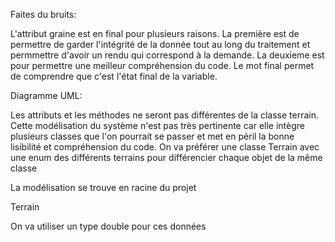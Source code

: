Faites du bruits:

L'attribut graine est en final pour plusieurs raisons. La première est de permettre de garder l'intégrité de la donnée tout au long du traitement et permmettre d'avoir un rendu qui correspond à la demande. La deuxieme est pour permettre une meilleur compréhension du code. Le mot final permet de comprendre que c'est l'état final de la variable.

Diagramme UML:

Les attributs et les méthodes ne seront pas différentes de la classe terrain. Cette modélisation du système n'est pas très pertinente car elle intègre plusieurs classes que l'on pourrait se passer et met en péril la bonne lisibilité et compréhension du code.
On va préférer une classe Terrain avec une enum des différents terrains pour différencier chaque objet de la même classe

La modélisation se trouve en racine du projet

Terrain

On va utiliser un type double pour ces données
